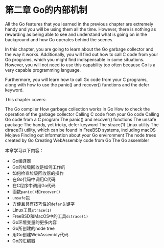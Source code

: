 # 第二章 Go的内部机制

All the Go features that you learned in the previous chapter are extremely handy and you will be using them all the time. However, there is nothing as rewarding as being able to see and understand what is going on in the background and how Go operates behind the scenes.

In this chapter, you are going to learn about the Go garbage collector and the way it works. Additionally, you will find out how to call C code from your Go programs, which you might find indispensable in some situations. However, you will not need to use this capability too often because Go is a very capable programming language.

Furthermore, you will learn how to call Go code from your C programs, along with how to use the panic() and recover() functions and the defer keyword.

This chapter covers:

The Go compiler
How garbage collection works in Go
How to check the operation of the garbage collector
Calling C code from your Go code
Calling Go code from a C program
The panic() and recover() functions
The unsafe package
The handy, yet tricky, defer keyword
The strace(1) Linux utility
The dtrace(1) utility, which can be found in FreeBSD systems, including macOS Mojave
Finding out information about your Go environment
The node trees created by Go
Creating WebAssembly code from Go
The Go assembler

本章学习以下内容：

- Go编译器
- Go的垃圾回收是如何工作的
- 如何检查垃圾回收器的操作
- 在Go代码中调用C代码
- 在C程序中调用Go代码
- 函数`panic()`和`recover()`
- `unsafe`包
- 方便且具有技巧性的`defer`关键字
- Linux工具`strace(1)`
- FreeBSD和MacOS中的工具`dstrace(1)`
- Go环境变量的更多内容
- Go所创建的node tree
- 用Go创建WebAssembly代码
- Go的汇编器

